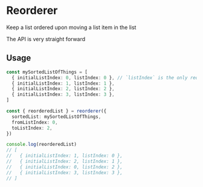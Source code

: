 # Reorderer

Keep a list ordered upon moving a list item in the list

The API is very straight forward

## Usage

```ts
const mySortedListOfThings = [
  { initialListIndex: 0, listIndex: 0 }, // `listIndex` is the only required field for `reorderer` to work
  { initialListIndex: 1, listIndex: 1 },
  { initialListIndex: 2, listIndex: 2 },
  { initialListIndex: 3, listIndex: 3 },
]

const { reorderedList } = reorderer({
  sortedList: mySortedListOfThings,
  fromListIndex: 0,
  toListIndex: 2,
})

console.log(reorderedList)
// [
//   { initialListIndex: 1, listIndex: 0 },
//   { initialListIndex: 2, listIndex: 1 },
//   { initialListIndex: 0, listIndex: 2 },
//   { initialListIndex: 3, listIndex: 3 },
// ]
```
